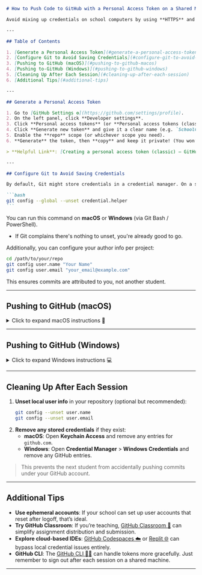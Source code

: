 ````markdown
# How to Push Code to GitHub with a Personal Access Token on a Shared Machine

Avoid mixing up credentials on school computers by using **HTTPS** and a **Personal Access Token (PAT)**. Below you’ll find step-by-step guidance, plus tips for both macOS and Windows, **drop-down sections**, and helpful resource links. ✨

---

## Table of Contents

1. [Generate a Personal Access Token](#generate-a-personal-access-token)
2. [Configure Git to Avoid Saving Credentials](#configure-git-to-avoid-saving-credentials)
3. [Pushing to GitHub (macOS)](#pushing-to-github-macos)
4. [Pushing to-GitHub (Windows)](#pushing-to-github-windows)
5. [Cleaning Up After Each Session](#cleaning-up-after-each-session)
6. [Additional Tips](#additional-tips)

---

## Generate a Personal Access Token

1. Go to [GitHub Settings ⚙️](https://github.com/settings/profile).
2. On the left panel, click **Developer settings**.
3. Click **Personal access tokens** (or **Personal access tokens (classic)**).
4. Click **Generate new token** and give it a clear name (e.g. `SchoolComputerPAT`).
5. Enable the **repo** scope (or whichever scope you need).
6. **Generate** the token, then **copy** and keep it private! (You won’t see it again after leaving the page.)

> **Helpful Link**: [Creating a personal access token (classic) – GitHub Docs 🚀](https://docs.github.com/en/authentication/keeping-your-account-and-data-secure/creating-a-personal-access-token)

---

## Configure Git to Avoid Saving Credentials

By default, Git might store credentials in a credential manager. On a shared machine, **we don’t want that**. Disable it:

```bash
git config --global --unset credential.helper
```
````

You can run this command on **macOS** or **Windows** (via Git Bash / PowerShell).

- If Git complains there's nothing to unset, you're already good to go.

Additionally, you can configure your author info per project:

```bash
cd /path/to/your/repo
git config user.name "Your Name"
git config user.email "your_email@example.com"
```

This ensures commits are attributed to you, not another student.

---

## Pushing to GitHub (macOS)

<details>
<summary>Click to expand macOS instructions 🍎</summary>

1. **Open Terminal** (found in `Applications > Utilities > Terminal`).
2. Navigate to your project directory:
   ```bash
   cd /path/to/your/repo
   ```
3. If you haven't set a remote yet:

   ```bash
   git remote add origin https://github.com/<USERNAME>/<REPO>.git
   ```

   Replace `<USERNAME>` and `<REPO>` with your actual GitHub username and repository name.

4. **Add and commit** your changes:
   ```bash
   git add .
   git commit -m "Your commit message"
   ```
5. **Push** to GitHub using HTTPS:

   ```bash
   git push origin main
   ```

   Replace `main` with your branch name if necessary (e.g. `master` or `dev`).

6. When prompted:

   - **Username** = your GitHub username
   - **Password** = your Personal Access Token

7. Since we unset the credential helper, your token won’t be stored. Next time you push, you’ll be prompted again.

</details>

---

## Pushing to GitHub (Windows)

<details>
<summary>Click to expand Windows instructions 💻</summary>

1. **Open Git Bash**, **Command Prompt**, or **PowerShell**.
2. Navigate to your project folder:
   ```bash
   cd "C:\path\to\your\repo"
   ```
3. If you haven’t set a remote yet:
   ```bash
   git remote add origin https://github.com/<USERNAME>/<REPO>.git
   ```
4. **Add and commit** your changes:
   ```bash
   git add .
   git commit -m "Your commit message"
   ```
5. **Push** to GitHub:
   ```bash
   git push origin main
   ```
6. When prompted:

   - **Username** = your GitHub username
   - **Password** = your Personal Access Token

7. Make sure the Windows Credential Manager doesn’t store your credentials. (We already unset `credential.helper`, but double-check in **Control Panel > User Accounts > Credential Manager**.)

</details>

---

## Cleaning Up After Each Session

1. **Unset local user info** in your repository (optional but recommended):
   ```bash
   git config --unset user.name
   git config --unset user.email
   ```
2. **Remove any stored credentials** if they exist:
   - **macOS**: Open **Keychain Access** and remove any entries for `github.com`.
   - **Windows**: Open **Credential Manager** > **Windows Credentials** and remove any GitHub entries.

> This prevents the next student from accidentally pushing commits under your GitHub account.

---

## Additional Tips

- **Use ephemeral accounts**: If your school can set up user accounts that reset after logoff, that’s ideal.
- **Try GitHub Classroom**: If you’re teaching, [GitHub Classroom 🎉](https://classroom.github.com/) can simplify assignment distribution and submission.
- **Explore cloud-based IDEs**: [GitHub Codespaces ☁️](https://docs.github.com/en/codespaces) or [Replit 🌐](https://replit.com/) can bypass local credential issues entirely.
- **GitHub CLI**: The [GitHub CLI 👩‍💻](https://cli.github.com/) can handle tokens more gracefully. Just remember to sign out after each session on a shared machine.

---
